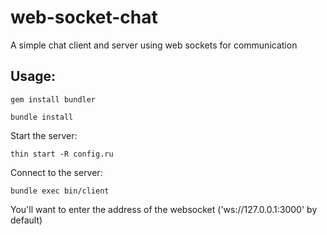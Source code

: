 # web-socket-chat

A simple chat client and server using web sockets for communication

## Usage:

`gem install bundler`

`bundle install`

Start the server:

`thin start -R config.ru`

Connect to the server:

`bundle exec bin/client`

You'll want to enter the address of the websocket ('ws://127.0.0.1:3000' by default)